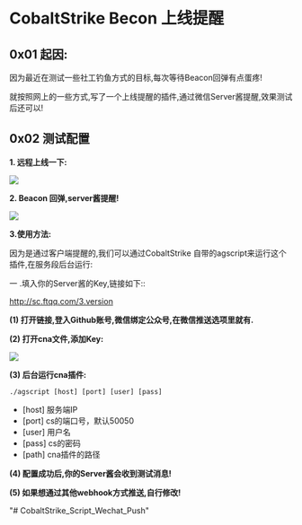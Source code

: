 # CobaltStrike Becon 上线提醒

## 0x01 起因:

因为最近在测试一些社工钓鱼方式的目标,每次等待Beacon回弹有点蛋疼!

就按照网上的一些方式,写了一个上线提醒的插件,通过微信Server酱提醒,效果测试后还可以! 

## 0x02 测试配置

<b> 1. 远程上线一下:</b>

![](https://loecho.oss-cn-beijing.aliyuncs.com/BlogImg20200421145137.png)

<b> 2. Beacon 回弹,server酱提醒!</b>

![](https://loecho.oss-cn-beijing.aliyuncs.com/BlogImg20200421145927.png)

<b>3.使用方法:</b>

因为是通过客户端提醒的,我们可以通过CobaltStrike 自带的agscript来运行这个插件,在服务段后台运行:

一 .填入你的Server酱的Key,链接如下::

http://sc.ftqq.com/3.version

**(1) 打开链接,登入Github账号,微信绑定公众号,在微信推送选项里就有.**

**(2) 打开cna文件,添加Key:**

![](https://loecho.oss-cn-beijing.aliyuncs.com/BlogImg20200421150846.png)

**(3) 后台运行cna插件:**

```
./agscript [host] [port] [user] [pass] 
```

- [host] 服务端IP
- [port] cs的端口号，默认50050
- [user] 用户名
- [pass] cs的密码
- [path] cna插件的路径

**(4) 配置成功后,你的Server酱会收到测试消息!**

**(5) 如果想通过其他webhook方式推送,自行修改!**









"# CobaltStrike_Script_Wechat_Push" 
